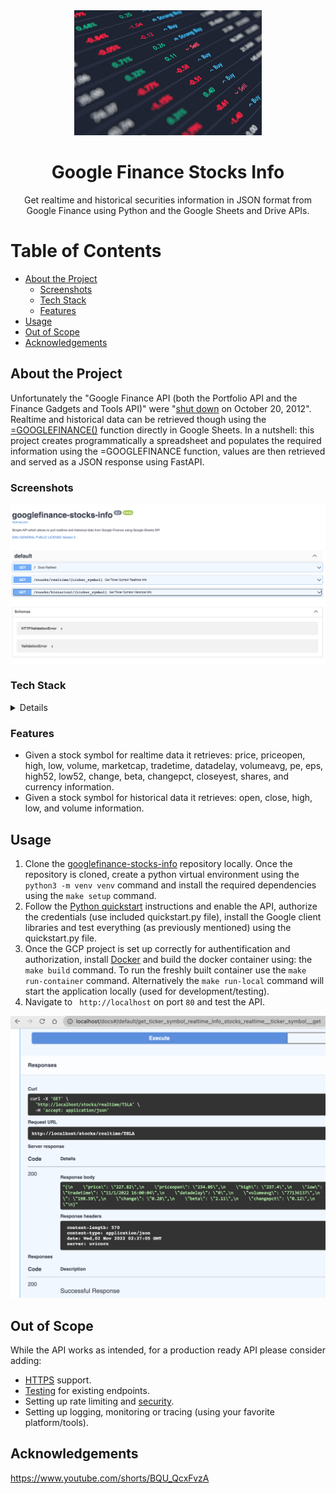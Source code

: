 <div align="center">

  <img src="artifacts/stocks.jpeg" alt="logo" width="300" height="auto" />
  <h1>Google Finance Stocks Info</h1>
  
  <p>
    Get realtime and historical securities information in JSON format from Google Finance using Python and the Google Sheets and Drive APIs. 
  </p>
</div>

<!-- Table of Contents -->
# Table of Contents
- [About the Project](#about-the-project)
  * [Screenshots](#screenshots)
  * [Tech Stack](#tech-stack)
  * [Features](#features)
- [Usage](#usage)
- [Out of Scope](#OutofScope)
- [Acknowledgements](#acknowledgements)

<!-- About the Project -->
## About the Project
Unfortunately the "Google Finance API (both the Portfolio API and the Finance Gadgets and Tools API)" were "<a href="https://groups.google.com/g/google-finance-apis">shut down</a> on October 20, 2012". Realtime and historical data can be retrieved though using the <a href="https://support.google.com/docs/answer/3093281?hl=en">=GOOGLEFINANCE()</a> function directly in Google Sheets.
In a nutshell: this project creates programmatically a spreadsheet and populates the required information using the =GOOGLEFINANCE function, values are then retrieved and served as a JSON response using FastAPI.

<!-- Screenshots -->
### Screenshots

<div align="center"> 
  <img src="artifacts/google-finance-stocks-info-screenshot.png" alt="logo" width="auto" height="auto" />
</div>

<!-- TechStack -->
### Tech Stack

<details>
  <ul>
    <li><a href="https://www.python.org/">Python 3</a></li>
    <li><a href="https://fastapi.tiangolo.com/">FastAPI</a></li>
    <li><a href="https://developers.google.com/sheets/api/quickstart/python">Sheets API</a></li>
    <li><a href="https://www.docker.com/">Docker</a></li>
  </ul>
</details>

<!-- Features -->
### Features

- Given a stock symbol for realtime data it retrieves: price, priceopen, high, low, volume, marketcap, tradetime, datadelay, volumeavg, pe, eps, high52, low52, change, beta, changepct, closeyest, shares, and currency information.
- Given a stock symbol for historical data it retrieves: open, close, high, low, and volume information.

<!-- Usage -->
## Usage
1. Clone the <a href="https://github.com/andreihalici/googlefinance-stocks-info">googlefinance-stocks-info</a> repository locally. Once the repository is cloned, create a python virtual environment using the ```python3 -m venv venv``` command and install the required dependencies using the ```make setup``` command.
2. Follow the <a href="https://developers.google.com/sheets/api/quickstart/python">Python quickstart</a> instructions and enable the API, authorize the credentials (use included quickstart.py file), install the Google client libraries and test everything (as previously mentioned) using the quickstart.py file.
3. Once the GCP project is set up correctly for authentification and authorization, install <a href="https://www.docker.com/">Docker</a> and build the docker container using:
the ```make build``` command. To run the freshly built container use the ```make run-container``` command. Alternatively the ```make run-local```  command will start the application locally (used for development/testing).
4. Navigate to ``` http://localhost``` on port ```80``` and test the API.
  <img src="artifacts/localhost=realtime.png" alt="logo" width="auto" height="auto" />

<!-- OutofScope -->
## Out of Scope
While the API works as intended, for a production ready API please consider adding:

- <a href="https://fastapi.tiangolo.com/deployment/https/">HTTPS</a> support.
- <a href="https://fastapi.tiangolo.com/tutorial/testing/">Testing</a> for existing endpoints.
- Setting up rate limiting and <a href="https://fastapi.tiangolo.com/tutorial/security"> security</a>.
- Setting up logging, monitoring or tracing (using your favorite platform/tools).

<!-- Acknowledgements -->
## Acknowledgements
https://www.youtube.com/shorts/BQU_QcxFvzA
